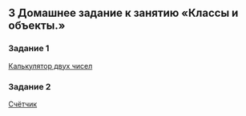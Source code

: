 ## 3 Домашнее задание к занятию «Классы и объекты.»

### Задание 1
[Калькулятор двух чисел](https://github.com/DSchekalev/3_Classes_and_objects/tree/main/3.1_Classes_and_objects)
### Задание 2
[Счётчик](https://github.com/DSchekalev/3_Classes_and_objects/tree/main/3.2_Classes_and_objects)
